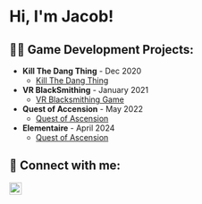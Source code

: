 <h1>Hi, I'm Jacob!</h1>

<h2>👨‍💻 Game Development Projects:</h2>

- <b>Kill The Dang Thing</b> - Dec 2020
  - [Kill The Dang Thing](https://github.com/Joitri/KillTheDangThing)
- <b>VR BlackSmithing</b> - January 2021
  - [VR Blacksmithing Game](https://github.com/Joitri/VRBlackSmithingGame)
- <b>Quest of Accension</b> - May 2022
  - [Quest of Ascension](https://github.com/Joitri/QuestOfAscension/tree/main)
- <b>Elementaire</b> - April 2024
  - [Quest of Ascension](https://github.com/Joitri/QuestOfAscension/tree/main)

<h2> 🤳 Connect with me:</h2>

[<img align="left" alt="JacobBellamy | LinkedIn" width="22px" src="https://cdn.jsdelivr.net/npm/simple-icons@v3/icons/linkedin.svg" />][linkedin]

[linkedin]: https://www.linkedin.com/in/jacob-bellamy-1470a4230/

<!--
**joshmadakor1/joshmadakor1** is a ✨ _special_ ✨ repository because its `README.md` (this file) appears on your GitHub profile.

Here are some ideas to get you started:

- 🔭 I’m currently working on ...
- 🌱 I’m currently learning ...
- 👯 I’m looking to collaborate on ...
- 🤔 I’m looking for help with ...
- 💬 Ask me about ...
- 📫 How to reach me: ...
- 😄 Pronouns: ...
- ⚡ Fun fact: ...
-->
